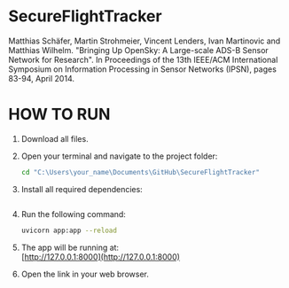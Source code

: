 # SecureFlightTracker


Matthias Schäfer, Martin Strohmeier, Vincent Lenders, Ivan Martinovic and Matthias Wilhelm.
"Bringing Up OpenSky: A Large-scale ADS-B Sensor Network for Research".
In Proceedings of the 13th IEEE/ACM International Symposium on Information Processing in Sensor Networks (IPSN), pages 83-94, April 2014.


# HOW TO RUN

1. Download all files.

2. Open your terminal and navigate to the project folder:

   ```bash
   cd "C:\Users\your_name\Documents\GitHub\SecureFlightTracker"
   ```

3. Install all required dependencies:

   ```pip install -r requirements.txt
   ```

4. Run the following command:

   ```bash
   uvicorn app:app --reload
   ```

5. The app will be running at:  
   [http://127.0.0.1:8000](http://127.0.0.1:8000)

6. Open the link in your web browser.